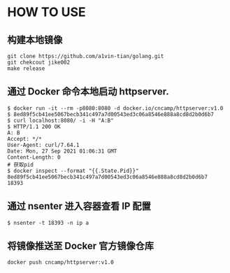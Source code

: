 # HOW TO USE
## 构建本地镜像
``` shell
git clone https://github.com/a1vin-tian/golang.git
git chekcout jike002
make release 
```

## 通过 Docker 命令本地启动 httpserver. 
```shell
$ docker run -it --rm -p8080:8080 -d docker.io/cncamp/httpserver:v1.0
$ 8ed89f5cb41ee5067becb341c497a7d00543ed3c06a8546e888a8cd8d2b0d6b7
$ curl localhost:8080/ -i -H "A:B"
$ HTTP/1.1 200 OK
A: B
Accept: */*
User-Agent: curl/7.64.1
Date: Mon, 27 Sep 2021 01:06:31 GMT
Content-Length: 0
# 获取pid
$ docker inspect --format "{{.State.Pid}}" 8ed89f5cb41ee5067becb341c497a7d00543ed3c06a8546e888a8cd8d2b0d6b7
18393

```

## 通过 nsenter 进入容器查看 IP 配置
```shell
$ nsenter -t 18393 -n ip a
```

## 将镜像推送至 Docker 官方镜像仓库
```shell
docker push cncamp/httpserver:v1.0
```
